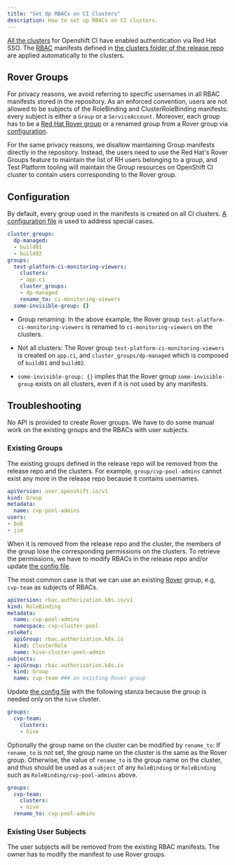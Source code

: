 ```yaml
---
title: "Set Up RBACs on CI Clusters"
description: How to set up RBACs on CI clusters.
---
```


[All the clusters](/docs/getting-started/useful-links/#clusters) for Openshift CI have enabled authentication via Red Hat SSO.
The [RBAC](https://docs.openshift.com/container-platform/4.6/authentication/using-rbac.html) manifests defined in [the clusters folder of the release
repo](https://github.com/openshift/release/tree/master/clusters) are applied automatically to the clusters. 

## Rover Groups
For privacy reasons, we avoid referring to specific usernames in all RBAC manifests stored in the repository.
As an enforced convention, users are not allowed to be subjects of the RoleBinding and ClusterRoleBinding manifests: every subject is either a `Group` or a `ServiceAccount`. Moreover, each group has to be a [Red Hat Rover group](https://rover.redhat.com/groups/) or a renamed group from a Rover group via [configuration](/docs/how-tos/rbac/#configuration).

For the same privacy reasons, we disallow maintaining Group manifests directly in the repository. Instead, the users need to use the Red Hat's Rover Groups feature to maintain the list of RH users belonging to a group, and Test Platform tooling will maintain the Group resources on OpenShift CI cluster to contain users corresponding to the Rover group.

## Configuration
By default, every group used in the manifests is created on all CI clusters. [A configuration file](https://github.com/openshift/release/blob/master/core-services/sync-rover-groups/_config.yaml) is used to address special cases.

```yaml
cluster_groups:
  dp-managed:
  - build01
  - build02
groups:
  test-platform-ci-monitoring-viewers:
    clusters:
    - app.ci
    cluster_groups:
    - dp-managed
    rename_to: ci-monitoring-viewers
  some-invisible-group: {}
```

- Group renaming: In the above example, the Rover group `test-platform-ci-monitoring-viewers` is renamed to `ci-monitoring-viewers` on the clusters.

- Not all clusters: The Rover group `test-platform-ci-monitoring-viewers` is created on `app.ci`, and `cluster_groups/dp-managed` which is composed of `build01` and `build02`.

- `some-invisible-group: {}` implies that the Rover group `some-invisible-group` exists on all clusters, even if it is not used by any manifests.

## Troubleshooting
No API is provided to create Rover groups. We have to do some manual work on the existing groups and the RBACs with user subjects.

### Existing Groups
The existing groups defined in the release repo will be removed from the release repo and the clusters. 
For example, `group/cvp-pool-admins` cannot exist any more in the release repo because it contains usernames.

```yaml
apiVersion: user.openshift.io/v1
kind: Group
metadata:
  name: cvp-pool-admins
users:
- bob
- jim
```

When it is removed from the release repo and the cluster, the members of the group lose the corresponding permissions on the clusters.
To retrieve the permissions, we have to modify RBACs in the release repo and/or
update [the config file](https://github.com/openshift/release/blob/master/core-services/sync-rover-groups/_config.yaml).

The most common case is that we can use an existing [Rover](https://rover.redhat.com/groups/) group, e.g, `cvp-team` as subjects of RBACs.

```yaml
apiVersion: rbac.authorization.k8s.io/v1
kind: RoleBinding
metadata:
  name: cvp-pool-admins
  namespace: cvp-cluster-pool
roleRef:
  apiGroup: rbac.authorization.k8s.io
  kind: ClusterRole
  name: hive-cluster-pool-admin
subjects:
- apiGroup: rbac.authorization.k8s.io
  kind: Group
  name: cvp-team ### an existing Rover group
```

Update [the config file](https://github.com/openshift/release/blob/master/core-services/sync-rover-groups/_config.yaml) with the following stanza because the group is needed only on the `hive` cluster.

```yaml
groups:
  cvp-team:
    clusters:
    - hive
```

Optionally the group name on the cluster can be modified by `rename_to`:  If `rename_to` is not set, the group name on the cluster is the same as the Rover group.
Otherwise, the value of `rename_to` is the group name on the cluster,
and thus should be used as a `subject` of any `RoleBinding` or `RoleBinding` such as `RoleBinding/cvp-pool-admins` above.

```yaml
groups:
  cvp-team:
    clusters:
    - hive
  rename_to: cvp-pool-admins
```

### Existing User Subjects
The user subjects will be removed from the existing RBAC manifests.
The owner has to modify the manifest to use Rover groups.
